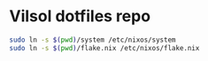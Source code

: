 # Vilsol dotfiles repo

```bash
sudo ln -s $(pwd)/system /etc/nixos/system
sudo ln -s $(pwd)/flake.nix /etc/nixos/flake.nix
```
